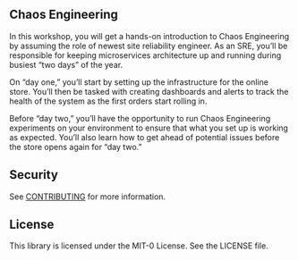 ## Chaos Engineering

In this workshop, you will get a hands-on introduction to Chaos Engineering by assuming the role of newest site reliability engineer. As an SRE, you’ll be responsible for keeping microservices architecture up and running during busiest “two days” of the year.

On “day one,” you’ll start by setting up the infrastructure for the online store. You’ll then be tasked with creating dashboards and alerts to track the health of the system as the first orders start rolling in.

Before “day two,” you’ll have the opportunity to run Chaos Engineering experiments on your environment to ensure that what you set up is working as expected. You’ll also learn how to get ahead of potential issues before the store opens again for “day two.”


## Security

See [CONTRIBUTING](CONTRIBUTING.md#security-issue-notifications) for more information.

## License

This library is licensed under the MIT-0 License. See the LICENSE file.


